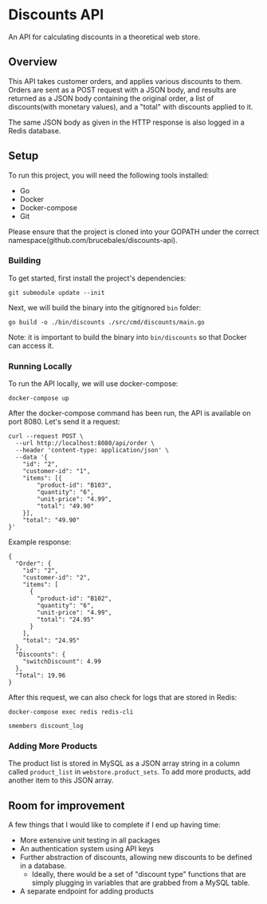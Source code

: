 # Discounts API

An API for calculating discounts in a theoretical web store.

## Overview

This API takes customer orders, and applies various discounts to them. Orders are sent as a POST request with a JSON body, and results are returned as a JSON body containing the original order, a list of discounts(with monetary values), and a "total" with discounts applied to it.

The same JSON body as given in the HTTP response is also logged in a Redis database.

## Setup

To run this project, you will need the following tools installed:

- Go
- Docker
- Docker-compose
- Git

Please ensure that the project is cloned into your GOPATH under the correct namespace(github.com/brucebales/discounts-api).

### Building

To get started, first install the project's dependencies:

```
git submodule update --init
```

Next, we will build the binary into the gitignored `bin` folder:

```
go build -o ./bin/discounts ./src/cmd/discounts/main.go
```

Note: it is important to build the binary into `bin/discounts` so that Docker can access it.


### Running Locally

To run the API locally, we will use docker-compose:

```
docker-compose up
```

After the docker-compose command has been run, the API is available on port 8080. Let's send it a request:

```
curl --request POST \
  --url http://localhost:8080/api/order \
  --header 'content-type: application/json' \
  --data '{
	"id": "2",
	"customer-id": "1",
	"items": [{
		"product-id": "B103",
		"quantity": "6",
		"unit-price": "4.99",
		"total": "49.90"
	}],
	"total": "49.90"
}'
```

Example response:

```
{
  "Order": {
    "id": "2",
    "customer-id": "2",
    "items": [
      {
        "product-id": "B102",
        "quantity": "6",
        "unit-price": "4.99",
        "total": "24.95"
      }
    ],
    "total": "24.95"
  },
  "Discounts": {
    "switchDiscount": 4.99
  },
  "Total": 19.96
}
```

After this request, we can also check for logs that are stored in Redis:

```
docker-compose exec redis redis-cli
```

```
smembers discount_log
```


### Adding More Products

The product list is stored in MySQL as a JSON array string in a column called `product_list` in `webstore.product_sets`. To add more products, add another item to this JSON array.


## Room for improvement

A few things that I would like to complete if I end up having time:

- More extensive unit testing in all packages
- An authentication system using API keys
- Further abstraction of discounts, allowing new discounts to be defined in a database.
  - Ideally, there would be a set of "discount type" functions that are simply plugging in variables that are grabbed from a MySQL table.
- A separate endpoint for adding products
